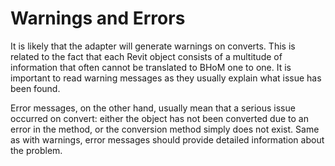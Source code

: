 # Warnings and Errors
It is likely that the adapter will generate warnings on converts. This is related to the fact that each Revit object consists of a multitude of information that often cannot be translated to BHoM one to one. It is important to read warning messages as they usually explain what issue has been found.

Error messages, on the other hand, usually mean that a serious issue occurred on convert: either the object has not been converted due to an error in the method, or the conversion method simply does not exist. Same as with warnings, error messages should provide detailed information about the problem.